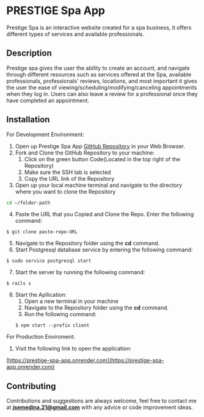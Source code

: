 # PRESTIGE Spa App

Prestige Spa is an interactive website created for a spa business, it offers different types of services and available professionals.

## Description

Prestige spa gives the user the ability to create an account, and navigate through different resources such as services offered at the Spa, available professionals, professionals' reviews, locations, and most important it gives the user the ease of viewing/scheduling/modifying/canceling appointments when they log in. Users can also leave a review for a professional once they have completed an appointment.

## Installation

For Development Environment:

1.  Open up Prestige Spa App [GitHub Repository](https://github.com/Jsebas0721/prestige-spa-app) in your Web Browser.
2.  Fork and Clone the GitHub Repository to your machine:
    1. Click on the green button Code(Located in the top right of the Repository)
    2. Make sure the SSH tab is selected
    3. Copy the URL link of the Repository
3. Open up your local machine terminal and navigate to the directory where you want to clone the Repository
```bash
cd ~/folder-path
```
4. Paste the URL that you Copied and Clone the Repo. Enter the following command:
```
$ git clone paste-repo-URL
```
5. Navigate to the Repository folder using the **cd** command.
6. Start Postgresql database service by entering the following command:
```
$ sudo service postgresql start
``` 
7. Start the server by running the following command:
```
$ rails s
``` 
8. Start the Apllication:
    1. Open a new terminal in your machine 
    2. Navigate to the Repository folder using the **cd** command.
    3. Run the following command:
    ```
    $ npm start --prefix client
    ```

For Production Enviroment:

1.  Visit the following link to open the application:

   [https://prestige-spa-app.onrender.com](https://prestige-spa-app.onrender.com)

## Contributing

Contributions and suggestions are always welcome, feel free to contact me at **jsemedina.21@gmail.com** with any advice or code improvement ideas.